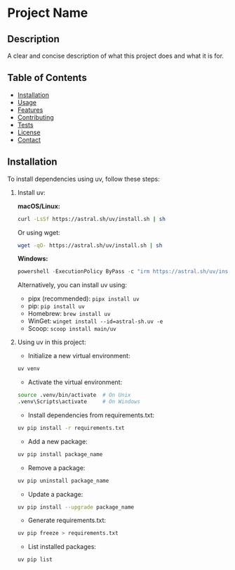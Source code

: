 # Project Name

## Description
A clear and concise description of what this project does and what it is for.

## Table of Contents
- [Installation](#installation)
- [Usage](#usage)
- [Features](#features)
- [Contributing](#contributing)
- [Tests](#tests)
- [License](#license)
- [Contact](#contact)
## Installation

To install dependencies using uv, follow these steps:

1. Install uv:
   
   **macOS/Linux:**
   ```bash
   curl -LsSf https://astral.sh/uv/install.sh | sh
   ```
   Or using wget:
   ```bash
   wget -qO- https://astral.sh/uv/install.sh | sh
   ```

   **Windows:**
   ```powershell
   powershell -ExecutionPolicy ByPass -c "irm https://astral.sh/uv/install.ps1 | iex"
   ```

   Alternatively, you can install uv using:
   - pipx (recommended): `pipx install uv`
   - pip: `pip install uv`
   - Homebrew: `brew install uv`
   - WinGet: `winget install --id=astral-sh.uv -e`
   - Scoop: `scoop install main/uv`

2. Using uv in this project:

   - Initialize a new virtual environment:
   ```bash
   uv venv
   ```

   - Activate the virtual environment:
   ```bash
   source .venv/bin/activate  # On Unix
   .venv\Scripts\activate     # On Windows
   ```

   - Install dependencies from requirements.txt:
   ```bash
   uv pip install -r requirements.txt
   ```

   - Add a new package:
   ```bash
   uv pip install package_name
   ```

   - Remove a package:
   ```bash
   uv pip uninstall package_name
   ```

   - Update a package:
   ```bash
   uv pip install --upgrade package_name
   ```

   - Generate requirements.txt:
   ```bash
   uv pip freeze > requirements.txt
   ```

   - List installed packages:
   ```bash
   uv pip list
   ```
